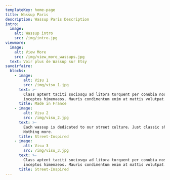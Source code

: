 ```yaml
---
templateKey: home-page
title: Wassup Paris
description: Wassup Paris Description
intro:
  image:
    alt: Wassup intro
    src: /img/intro.jpg
viewmore:
  image:
    alt: View More
    src: /img/view_more_wassups.jpg
  text: Voir plus de Wassup sur Etsy
savoirfaire:
  blocks:
    - image:
        alt: Visu 1
        src: /img/visu_1.jpg
      text: >-
        Class aptent taciti sociosqu ad litora torquent per conubia nostra, per
        inceptos himenaeos. Mauris condimentum enim at mattis volutpat.
      title: Made in France
    - image:
        alt: Visu 2
        src: /img/visu_2.jpg
      text: >-
        Each wassup is dedicated to our street culture. Just classic shit.
        Nothing more.
      title: Street-Inspired
    - image:
        alt: Visu 3
        src: /img/visu_3.jpg
      text: >-
        Class aptent taciti sociosqu ad litora torquent per conubia nostra, per
        inceptos himenaeos. Mauris condimentum enim at mattis volutpat.
      title: Street-Inspired
---
```


